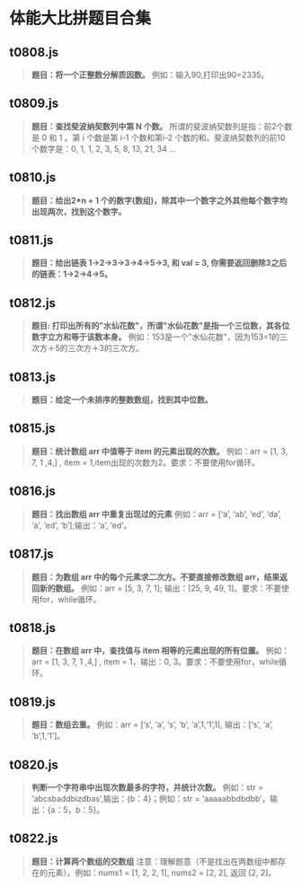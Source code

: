 # 体能大比拼题目合集
## t0808.js
> **题目：将一个正整数分解质因数。**
> 例如：输入90,打印出90=2335。
## t0809.js
> **题目：查找斐波纳契数列中第 N 个数。**
> 所谓的斐波纳契数列是指：前2个数是 0 和 1 。第 i 个数是第 i-1 个数和第i-2 个数的和。斐波纳契数列的前10个数字是：0, 1, 1, 2, 3, 5, 8, 13, 21, 34 …
## t0810.js
> **题目：给出2*n + 1 个的数字(数组)，除其中一个数字之外其他每个数字均出现两次，找到这个数字。**
## t0811.js
> **题目：给出链表 1->2->3->3->4->5->3, 和 val = 3, 你需要返回删除3之后的链表：1->2->4->5。**
## t0812.js
> **题目: 打印出所有的"水仙花数"，所谓"水仙花数"是指一个三位数，其各位数字立方和等于该数本身。** 例如：153是一个"水仙花数"，因为153=1的三次方＋5的三次方＋3的三次方。
## t0813.js
> **题目：给定一个未排序的整数数组，找到其中位数。**
## t0815.js
> **题目：统计数组 arr 中值等于 item 的元素出现的次数。** 例如：arr = [1, 3, 7, 1 ,4,] , item = 1,item出现的次数为2。要求：不要使用for循环。
## t0816.js
> **题目：找出数组 arr 中重复出现过的元素** 例如：arr = [‘a’, ‘ab’, ‘ed’, ‘da’, ‘a’, ‘ed’, ‘b’];输出：‘a’, ‘ed’。
## t0817.js
> **题目：为数组 arr 中的每个元素求二次方。不要直接修改数组 arr，结果返回新的数组。** 例如：arr = [5, 3, 7, 1]; 输出：[25, 9, 49, 1]。要求：不要使用for，while循环。
## t0818.js
> **题目：在数组 arr 中，查找值与 item 相等的元素出现的所有位置。** 例如：arr = [1, 3, 7, 1 ,4,] , item = 1，输出：0, 3。要求：不要使用for，while循环。
## t0819.js
> **题目：数组去重。** 例如：arr = [‘s’, ‘a’, ‘s’, ‘b’, ‘a’,1,‘1’,1], 输出：[‘s’, ‘a’, ‘b’,1,‘1’]。
## t0820.js
> **判断一个字符串中出现次数最多的字符，并统计次数。** 例如：str = ‘abcsbaddbizdbas’,输出：{b：4}；例如：str = ‘aaaaabbdbdbb’，输出：{a：5，b：5}。
## t0822.js
> **题目：计算两个数组的交数组** 注意：理解题意（不是找出在两数组中都存在的元素）。例如：nums1 = [1, 2, 2, 1], nums2 = [2, 2], 返回 [2, 2]。

